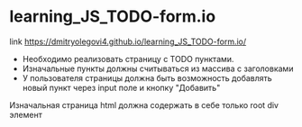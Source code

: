 # learning_JS_TODO-form.io
link https://dmitryolegovi4.github.io/learning_JS_TODO-form.io/

- Необходимо реализовать страницу с TODO пунктами.
- Изначальные пункты должны считываться из массива с заголовками
- У пользователя страницы должна быть возможность добавлять новый пункт через input поле и кнопку "Добавить"

Изначальная страница html должна содержать в себе только root div элемент
